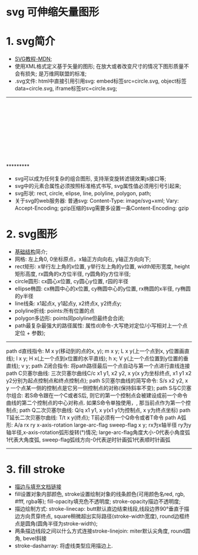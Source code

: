 # svg 可伸缩矢量图形

# 1. svg简介
* [SVG教程-MDN](https://developer.mozilla.org/zh-CN/docs/Web/SVG/Tutorial/Introduction);
* 使用XML格式定义基于矢量的图形; 在放大或者改变尺寸的情况下图形质量不会有损失; 是万维网联盟的标准;
* .svg文件: html中直接引用引用svg: embed标签src=circle.svg, object标签data=circle.svg, iframe标签src=circle.svg;

*********
  <?xml version="1.0" standalone="no"?>

  <!DOCTYPE svg PUBLIC "-//W3C//DTD SVG 1.1//EN" 
  "http://www.w3.org/Graphics/SVG/1.1/DTD/svg11.dtd">

  <svg width="100%" height="100%" version="1.1"
  xmlns="http://www.w3.org/2000/svg">

  <circle cx="100" cy="50" r="40" stroke="black"
  stroke-width="2" fill="red"/>

  </svg>
*********

* svg可以成为任何复杂的组合图形, 支持渐变旋转滤镜效果js接口等;
* svg中的元素合属性必须按照标准格式书写, svg属性值必须用引号引起来;
* svg形状: rect, circle, elipse, line, polyline, polygon, path;
* 关于svg的web服务器: 普通svg: Content-Type: image/svg+xml; Vary: Accept-Encoding; gzip压缩的svg需要多设置一条Content-Encoding: gzip


# 2. svg图形
* [基础结构](https://developer.mozilla.org/zh-CN/docs/Web/SVG/Tutorial/Basic_Shapes)简介;
* 网格: 左上角0, 0坐标原点，x轴正方向向右, y轴正方向向下;
* rect矩形: x举行左上角的x位置, y举行左上角的y位置, width矩形宽度, height矩形高度, rx圆角的x方位半径, ry圆角的y方位半径;
* circle圆形: cx圆心x位置, cy圆心y位置, r园的半径
* ellipse椭圆: cx椭圆中心的x位置, cy椭圆中心的y位置, rx椭圆的x半径, ry椭圆的y半径
* line线条: x1起点x, y1起点y, x2终点x, y2终点y;
* polyline折线: points:所有位置的点
* polygon多边形: points同polyline但最终会合闭;
* path最复杂最强大的路径属性: 属性d(命令-大写绝对定位/小写相对上一个点定位 + 参数);
*********************
path d直线指令: M x y(移动到的点的x, y); m x y; L x y(上一个点到x, y位置画直线); l x y; H x(上一个点到x位置的水平直线); h x; V y(上一个点位置到y位置的垂直线); v y;
path Z闭合指令: 将path路径最后一个点自动与第一个点进行直线连接
path C贝塞尔曲线: 三次贝塞尔曲线C/c x1 y1, x2 y2, x y(x y为坐标终点, x1 y1 x2 y2分别为起点控制点和终点控制点);
path S贝塞尔曲线的简写命令: S/s x2 y2, x y 一个点某一侧的控制点是它另一侧控制点的对称(保持斜率不变);
path S与C贝塞尔组合: 若S命令跟在一个C或者S后, 则它的第一个控制点会被建设成前一个命令曲线的第二个控制点的中心对称点. 如果S命令单独使用，, 那当前点作为第一个控制点;
path Q二次贝塞尔曲线: Q/q x1 y1, x y(x1 y1为控制点, x y为终点坐标)
path T延长二次贝塞尔曲线: T/t x y(终点); T前必须有一个Q命令或者T命令
path A弧形: A/a rx ry x-axis-rotation large-arc-flag sweep-flag x y; rx为x轴半径 ry为y轴半径,x-axis-rotation弧形旋转(°)情况; large-arc-flag角度大小-0代表小角度弧1代表大角度弧, sweep-flag弧线方向-0代表逆时针画弧1代表顺时针画弧
*********************

# 3. fill stroke
* [描边与填充文档链接](https://developer.mozilla.org/zh-CN/docs/Web/SVG/Tutorial/Fills_and_Strokes)
* fill设置对象内部颜色, stroke设置绘制对象的线条颜色(可用颜色名red, rgb, #fff, rgba等); fill-opacity填充色不透明度; stroke-opacity描边不透明度;
* 描边绘制方式: stroke-linecap: butt默认直边结束线段,线段边界90°垂直于描边方向贯穿终点, square稍微超出实际路径(stroke-width宽度), round边框终点是圆角(圆角半径为stroke-width);
* 两条描边线段之间以什么方式连接stroke-linejoin: miter默认尖角度, round圆角, bevel斜接
* stroke-dasharray: 将虚线类型应用描边上.